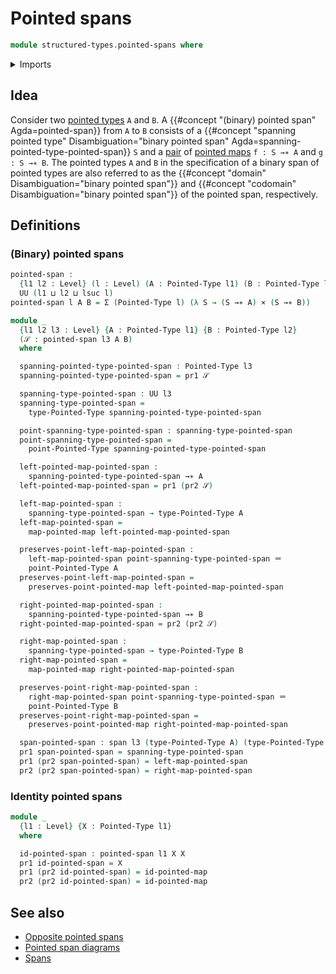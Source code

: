 # Pointed spans

```agda
module structured-types.pointed-spans where
```

<details><summary>Imports</summary>

```agda
open import foundation.cartesian-product-types
open import foundation.dependent-pair-types
open import foundation.identity-types
open import foundation.spans
open import foundation.universe-levels

open import structured-types.pointed-maps
open import structured-types.pointed-types
```

</details>

## Idea

Consider two [pointed types](structured-types.pointed-types.md) `A` and `B`. A
{{#concept "(binary) pointed span" Agda=pointed-span}} from `A` to `B` consists
of a
{{#concept "spanning pointed type" Disambiguation="binary pointed span" Agda=spanning-pointed-type-pointed-span}}
`S` and a [pair](foundation.dependent-pair-types.md) of
[pointed maps](structured-types.pointed-maps.md) `f : S →∗ A` and `g : S →∗ B`.
The pointed types `A` and `B` in the specification of a binary span of pointed
types are also referred to as the
{{#concept "domain" Disambiguation="binary pointed span"}} and
{{#concept "codomain" Disambiguation="binary pointed span"}} of the pointed
span, respectively.

## Definitions

### (Binary) pointed spans

```agda
pointed-span :
  {l1 l2 : Level} (l : Level) (A : Pointed-Type l1) (B : Pointed-Type l2) →
  UU (l1 ⊔ l2 ⊔ lsuc l)
pointed-span l A B = Σ (Pointed-Type l) (λ S → (S →∗ A) × (S →∗ B))

module _
  {l1 l2 l3 : Level} {A : Pointed-Type l1} {B : Pointed-Type l2}
  (𝒮 : pointed-span l3 A B)
  where

  spanning-pointed-type-pointed-span : Pointed-Type l3
  spanning-pointed-type-pointed-span = pr1 𝒮

  spanning-type-pointed-span : UU l3
  spanning-type-pointed-span =
    type-Pointed-Type spanning-pointed-type-pointed-span

  point-spanning-type-pointed-span : spanning-type-pointed-span
  point-spanning-type-pointed-span =
    point-Pointed-Type spanning-pointed-type-pointed-span

  left-pointed-map-pointed-span :
    spanning-pointed-type-pointed-span →∗ A
  left-pointed-map-pointed-span = pr1 (pr2 𝒮)

  left-map-pointed-span :
    spanning-type-pointed-span → type-Pointed-Type A
  left-map-pointed-span =
    map-pointed-map left-pointed-map-pointed-span

  preserves-point-left-map-pointed-span :
    left-map-pointed-span point-spanning-type-pointed-span ＝
    point-Pointed-Type A
  preserves-point-left-map-pointed-span =
    preserves-point-pointed-map left-pointed-map-pointed-span

  right-pointed-map-pointed-span :
    spanning-pointed-type-pointed-span →∗ B
  right-pointed-map-pointed-span = pr2 (pr2 𝒮)

  right-map-pointed-span :
    spanning-type-pointed-span → type-Pointed-Type B
  right-map-pointed-span =
    map-pointed-map right-pointed-map-pointed-span

  preserves-point-right-map-pointed-span :
    right-map-pointed-span point-spanning-type-pointed-span ＝
    point-Pointed-Type B
  preserves-point-right-map-pointed-span =
    preserves-point-pointed-map right-pointed-map-pointed-span

  span-pointed-span : span l3 (type-Pointed-Type A) (type-Pointed-Type B)
  pr1 span-pointed-span = spanning-type-pointed-span
  pr1 (pr2 span-pointed-span) = left-map-pointed-span
  pr2 (pr2 span-pointed-span) = right-map-pointed-span
```

### Identity pointed spans

```agda
module _
  {l1 : Level} {X : Pointed-Type l1}
  where

  id-pointed-span : pointed-span l1 X X
  pr1 id-pointed-span = X
  pr1 (pr2 id-pointed-span) = id-pointed-map
  pr2 (pr2 id-pointed-span) = id-pointed-map
```

## See also

- [Opposite pointed spans](structured-types.opposite-pointed-spans.md)
- [Pointed span diagrams](structured-types.pointed-span-diagrams.md)
- [Spans](foundation.spans.md)
